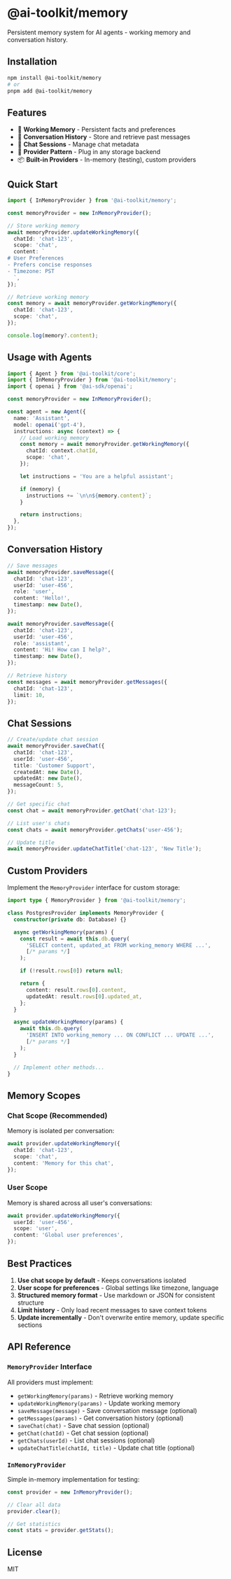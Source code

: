 # @ai-toolkit/memory

Persistent memory system for AI agents - working memory and conversation history.

## Installation

```bash
npm install @ai-toolkit/memory
# or
pnpm add @ai-toolkit/memory
```

## Features

- 🧠 **Working Memory** - Persistent facts and preferences
- 📜 **Conversation History** - Store and retrieve past messages
- 💬 **Chat Sessions** - Manage chat metadata
- 🔌 **Provider Pattern** - Plug in any storage backend
- 📦 **Built-in Providers** - In-memory (testing), custom providers

## Quick Start

```typescript
import { InMemoryProvider } from '@ai-toolkit/memory';

const memoryProvider = new InMemoryProvider();

// Store working memory
await memoryProvider.updateWorkingMemory({
  chatId: 'chat-123',
  scope: 'chat',
  content: `
# User Preferences
- Prefers concise responses
- Timezone: PST
  `,
});

// Retrieve working memory
const memory = await memoryProvider.getWorkingMemory({
  chatId: 'chat-123',
  scope: 'chat',
});

console.log(memory?.content);
```

## Usage with Agents

```typescript
import { Agent } from '@ai-toolkit/core';
import { InMemoryProvider } from '@ai-toolkit/memory';
import { openai } from '@ai-sdk/openai';

const memoryProvider = new InMemoryProvider();

const agent = new Agent({
  name: 'Assistant',
  model: openai('gpt-4'),
  instructions: async (context) => {
    // Load working memory
    const memory = await memoryProvider.getWorkingMemory({
      chatId: context.chatId,
      scope: 'chat',
    });

    let instructions = 'You are a helpful assistant';

    if (memory) {
      instructions += `\n\n${memory.content}`;
    }

    return instructions;
  },
});
```

## Conversation History

```typescript
// Save messages
await memoryProvider.saveMessage({
  chatId: 'chat-123',
  userId: 'user-456',
  role: 'user',
  content: 'Hello!',
  timestamp: new Date(),
});

await memoryProvider.saveMessage({
  chatId: 'chat-123',
  userId: 'user-456',
  role: 'assistant',
  content: 'Hi! How can I help?',
  timestamp: new Date(),
});

// Retrieve history
const messages = await memoryProvider.getMessages({
  chatId: 'chat-123',
  limit: 10,
});
```

## Chat Sessions

```typescript
// Create/update chat session
await memoryProvider.saveChat({
  chatId: 'chat-123',
  userId: 'user-456',
  title: 'Customer Support',
  createdAt: new Date(),
  updatedAt: new Date(),
  messageCount: 5,
});

// Get specific chat
const chat = await memoryProvider.getChat('chat-123');

// List user's chats
const chats = await memoryProvider.getChats('user-456');

// Update title
await memoryProvider.updateChatTitle('chat-123', 'New Title');
```

## Custom Providers

Implement the `MemoryProvider` interface for custom storage:

```typescript
import type { MemoryProvider } from '@ai-toolkit/memory';

class PostgresProvider implements MemoryProvider {
  constructor(private db: Database) {}

  async getWorkingMemory(params) {
    const result = await this.db.query(
      'SELECT content, updated_at FROM working_memory WHERE ...',
      [/* params */]
    );

    if (!result.rows[0]) return null;

    return {
      content: result.rows[0].content,
      updatedAt: result.rows[0].updated_at,
    };
  }

  async updateWorkingMemory(params) {
    await this.db.query(
      'INSERT INTO working_memory ... ON CONFLICT ... UPDATE ...',
      [/* params */]
    );
  }

  // Implement other methods...
}
```

## Memory Scopes

### Chat Scope (Recommended)
Memory is isolated per conversation:

```typescript
await provider.updateWorkingMemory({
  chatId: 'chat-123',
  scope: 'chat',
  content: 'Memory for this chat',
});
```

### User Scope
Memory is shared across all user's conversations:

```typescript
await provider.updateWorkingMemory({
  userId: 'user-456',
  scope: 'user',
  content: 'Global user preferences',
});
```

## Best Practices

1. **Use chat scope by default** - Keeps conversations isolated
2. **User scope for preferences** - Global settings like timezone, language
3. **Structured memory format** - Use markdown or JSON for consistent structure
4. **Limit history** - Only load recent messages to save context tokens
5. **Update incrementally** - Don't overwrite entire memory, update specific sections

## API Reference

### `MemoryProvider` Interface

All providers must implement:

- `getWorkingMemory(params)` - Retrieve working memory
- `updateWorkingMemory(params)` - Update working memory
- `saveMessage(message)` - Save conversation message (optional)
- `getMessages(params)` - Get conversation history (optional)
- `saveChat(chat)` - Save chat session (optional)
- `getChat(chatId)` - Get chat session (optional)
- `getChats(userId)` - List chat sessions (optional)
- `updateChatTitle(chatId, title)` - Update chat title (optional)

### `InMemoryProvider`

Simple in-memory implementation for testing:

```typescript
const provider = new InMemoryProvider();

// Clear all data
provider.clear();

// Get statistics
const stats = provider.getStats();
```

## License

MIT
